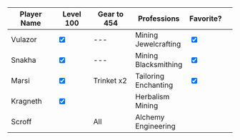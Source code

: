 | Player Name | Level 100                        | Gear to 454 | Professions             | Favorite?                        |     |
| ----------- | -------------------------------- | ----------- | ----------------------- | -------------------------------- | --- |
| Vulazor     | <input type="checkbox" checked/> | ---         | Mining<br>Jewelcrafting | <input type="checkbox" checked/> |     |
| Snakha      | <input type="checkbox" checked/> | ---         | Mining<br>Blacksmithing | <input type="checkbox" checked/> |     |
| Marsi       | <input type="checkbox" checked/> | Trinket x2  | Tailoring<br>Enchanting | <input type="checkbox" checked/> |     |
| Kragneth    | <input type="checkbox" checked/> |             | Herbalism<br>Mining     |                                  |     |
| Scroff      |                                  | All         | Alchemy<br>Engineering  |                                  |     |
